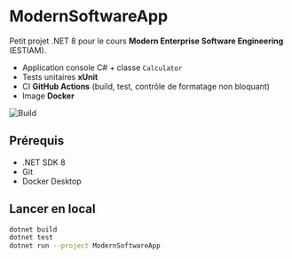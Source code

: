 # ModernSoftwareApp

Petit projet .NET 8 pour le cours **Modern Enterprise Software Engineering** (ESTIAM).
- Application console C# + classe `Calculator`
- Tests unitaires **xUnit**
- CI **GitHub Actions** (build, test, contrôle de formatage non bloquant)
- Image **Docker**

![Build](https://github.com/<ton-user>/ModernSoftwareApp/actions/workflows/dotnet.yml/badge.svg)

## Prérequis
- .NET SDK 8
- Git
- Docker Desktop

## Lancer en local
```bash
dotnet build
dotnet test
dotnet run --project ModernSoftwareApp
